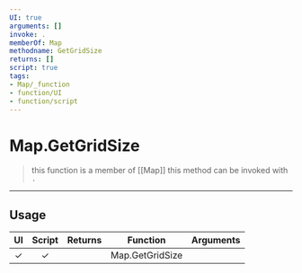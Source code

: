 ```yaml
---
UI: true
arguments: []
invoke: .
memberOf: Map
methodname: GetGridSize
returns: []
script: true
tags:
- Map/_function
- function/UI
- function/script
---
```

# Map.GetGridSize
> this function is a member of [[Map]]
> this method can be invoked with `.`
-----
## Usage
|  UI | Script | Returns | Function | Arguments |
|:---:|:------:|-------:|:--------:|:---------|
|✓|✓||Map.GetGridSize||
